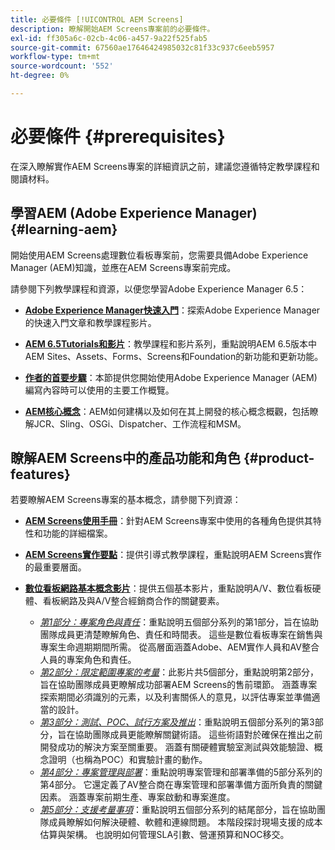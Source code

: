 ```yaml
---
title: 必要條件 [!UICONTROL AEM Screens]
description: 瞭解開始AEM Screens專案前的必要條件。
exl-id: ff305a6c-02cb-4c06-a457-9a22f525fab5
source-git-commit: 67560ae17646424985032c81f33c937c6eeb5957
workflow-type: tm+mt
source-wordcount: '552'
ht-degree: 0%

---
```


# 必要條件  {#prerequisites}

在深入瞭解實作AEM Screens專案的詳細資訊之前，建議您遵循特定教學課程和閱讀材料。

## 學習AEM (Adobe Experience Manager) {#learning-aem}

開始使用AEM Screens處理數位看板專案前，您需要具備Adobe Experience Manager (AEM)知識，並應在AEM Screens專案前完成。

請參閱下列教學課程和資源，以便您學習Adobe Experience Manager 6.5：

* **[Adobe Experience Manager快速入門](https://experienceleague.adobe.com/en/docs/experience-manager-cloud-service/content/overview/introduction)**：探索Adobe Experience Manager的快速入門文章和教學課程影片。

* **[AEM 6.5Tutorials和影片](https://experienceleague.adobe.com/en/docs/experience-manager-tutorials)**：教學課程和影片系列，重點說明AEM 6.5版本中AEM Sites、Assets、Forms、Screens和Foundation的新功能和更新功能。

* **[作者的首要步驟](https://experienceleague.adobe.com/en/docs/experience-manager-65/content/sites/authoring/essentials/first-steps)**：本節提供您開始使用Adobe Experience Manager (AEM)編寫內容時可以使用的主要工作概覽。

* **[AEM核心概念](https://experienceleague.adobe.com/en/docs/experience-manager-65/content/implementing/developing/introduction/the-basics)**：AEM如何建構以及如何在其上開發的核心概念概觀，包括瞭解JCR、Sling、OSGi、Dispatcher、工作流程和MSM。

## 瞭解AEM Screens中的產品功能和角色 {#product-features}

若要瞭解AEM Screens專案的基本概念，請參閱下列資源：

* **[AEM Screens使用手冊](https://experienceleague.adobe.com/en/docs/experience-manager-screens/user-guide/aem-screens-introduction)**：針對AEM Screens專案中使用的各種角色提供其特性和功能的詳細檔案。

* **[AEM Screens實作要點](https://experienceleague.adobe.com/?launch=AEM-7a#recommended/solutions/experience-manager)**：提供引導式教學課程，重點說明AEM Screens實作的最重要層面。

* **[數位看板網路基本概念影片](https://experienceleague.adobe.com/en/docs/experience-manager-screens/user-guide/aem-screens-introduction)**：提供五個基本影片，重點說明A/V、數位看板硬體、看板網路及與A/V整合經銷商合作的關鍵要素。
   * *[第1部分：專案角色與責任](https://experienceleague.adobe.com/en/docs/experience-manager-screens/user-guide/digital-signage-network/project-roles-responsibilities)*：重點說明五個部分系列的第1部分，旨在協助團隊成員更清楚瞭解角色、責任和時間表。 這些是數位看板專案在銷售與專案生命週期期間所需。 從高層面涵蓋Adobe、AEM實作人員和AV整合人員的專案角色和責任。
   * *[第2部分：限定範圍專案的考量](https://experienceleague.adobe.com/en/docs/experience-manager-screens/user-guide/digital-signage-network/project-considerations)*：此影片共5個部分，重點說明第2部分，旨在協助團隊成員更瞭解成功部署AEM Screens的售前環節。 涵蓋專案探索期間必須識別的元素，以及利害關係人的意見，以評估專案並準備適當的設計。
   * *[第3部分：測試、POC、試行方案及推出](https://experienceleague.adobe.com/en/docs/experience-manager-screens/user-guide/digital-signage-network/testing-pocs-pilots-rollouts)*：重點說明五個部分系列的第3部分，旨在協助團隊成員更能瞭解關鍵術語。 這些術語對於確保在推出之前開發成功的解決方案至關重要。 涵蓋有關硬體實驗室測試與效能驗證、概念證明（也稱為POC）和實驗計畫的動作。
   * *[第4部分：專案管理與部署](https://experienceleague.adobe.com/en/docs/experience-manager-screens/user-guide/digital-signage-network/project-management-and-deployment)*：重點說明專案管理和部署準備的5部分系列的第4部分。 它還定義了AV整合商在專案管理和部署準備方面所負責的關鍵因素。 涵蓋專案前期生產、專案啟動和專案進度。
   * *[第5部分：支援考量事項](https://experienceleague.adobe.com/en/docs/experience-manager-screens/user-guide/digital-signage-network/support-considerations)*：重點說明五個部分系列的結尾部分，旨在協助團隊成員瞭解如何解決硬體、軟體和連線問題。 本階段探討現場支援的成本估算與架構。 也說明如何管理SLA引數、營運預算和NOC移交。
